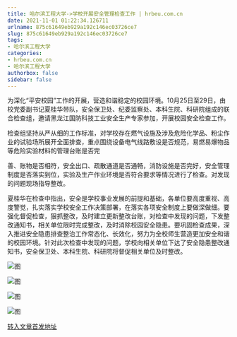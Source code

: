 ```yaml
---
title: 哈尔滨工程大学->学校开展安全管理检查工作 | hrbeu.com.cn
date: 2021-11-01 01:22:34.126711
urlname: 875c61649eb929a192c146ec03726ce7
slug: 875c61649eb929a192c146ec03726ce7
tags: 
- 哈尔滨工程大学
categories:
- hrbeu.com.cn
- 哈尔滨工程大学
authorbox: false
sidebar: false
---
```

为深化“平安校园”工作的开展，营造和谐稳定的校园环境。10月25日至29日，由校党委副书记夏桂华带队，安全保卫处、纪委监察处、本科生院、科研院组成的联合检查组，邀请黑龙江国防科技工业安全生产专家参加，开展校园安全检查工作。

检查组坚持从严从细的工作标准，对学校存在燃气设施及涉及危险化学品、粉尘作业的试验场所展开全面排查，重点围绕设备电气线路敷设是否规范，易燃易爆物品等危险实验材料的管理台账是否完
<!--more-->
善、账物是否相符，安全出口、疏散通道是否通畅，消防设施是否完好，安全管理制度是否落实到位，实验及生产作业环境是否符合要求等情况进行了检查。对发现的问题现场指导整改。

夏桂华在检查中指出，安全是学校事业发展的前提和基础，各单位要高度重视、高度警觉，扎实落实学校安全工作决策部署，在落实各项安全制度上要做深做细。要强化督促检查，狠抓整改，及时建立更新整改台账，对检查中发现的问题，下发整改通知书，相关单位限时完成整改，及时消除校园安全隐患。要巩固检查成果，深入推进安全隐患排查整治工作常态化、长效化，努力为全校师生营造更加安全和谐的校园环境。针对此次检查中发现的问题，学校向相关单位下达了安全隐患整改通知书，安全保卫处、本科生院、科研院将督促相关单位及时整改。

![图](http://gongxue.cn/__local/3/55/27/B6256897CD2ABE5206E9C34D989_931ACF24_1522C.jpg)

![图](http://gongxue.cn/__local/8/05/07/E3A037033EAC65CAC9974B53058_BC08D97A_BBA9.png)

![图](http://gongxue.cn/__local/5/02/0C/6DB89E5DB716F18A3C6DF054591_8E77EE18_1C52E.png)

![图](http://gongxue.cn/__local/5/D4/05/B3C7713210F823E7F12EED021E2_27820066_9D45.png)

[转入文章首发地址](http://gongxue.cn/info/1141/68386.htm)